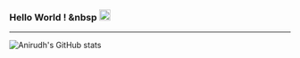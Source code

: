### Hello World ! &nbsp  <img src="https://github.com/TheDudeThatCode/TheDudeThatCode/blob/master/Assets/Earth.gif" height= -20px width =20px/>
<hr>




![Anirudh's GitHub stats](https://github-readme-stats.vercel.app/api?username=Anirudh906&show_icons=true&theme=radical)
<!--
**Anirudh906/Anirudh906** is a ✨ _special_ ✨ repository because its `README.md` (this file) appears on your GitHub profile.

Here are some ideas to get you started:

- 🔭 I’m currently working on ...
- 🌱 I’m currently learning ...
- 👯 I’m looking to collaborate on ...
- 🤔 I’m looking for help with ...
- 💬 Ask me about ...
- 📫 How to reach me: ...
- 😄 Pronouns: ...
- ⚡ Fun fact: ...
-->
